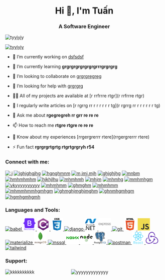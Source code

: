 <h1 align="center">Hi 👋, I'm Tuấn</h1>
<h3 align="center">A Software Engineer</h3>

<p align="left"> <img src="https://komarev.com/ghpvc/?username=tyyjyjy&label=Profile%20views&color=0e75b6&style=flat" alt="tyyjyjy" /> </p>

<p align="left"> <a href="https://github.com/ryo-ma/github-profile-trophy"><img src="https://github-profile-trophy.vercel.app/?username=tyyjyjy" alt="tyyjyjy" /></a> </p>

- 🔭 I’m currently working on [dsfsdsf](gdgdsfgdfg)

- 🌱 I’m currently learning **grgrgrgrgrgrgrgrrrgrgrgrg**

- 👯 I’m looking to collaborate on [grgrgregreg](gẻgrgrgrg)

- 🤝 I’m looking for help with [grgrgrg](rgrgrgre)

- 👨‍💻 All of my projects are available at [r rrfrrre rtgr](r rrfrrre rtgr)

- 📝 I regularly write articles on [r rgrrg rr r r r r r r tg](r rgrrg rr r r r r r r tg)

- 💬 Ask me about **rgegregreh rr grr re re re**

- 📫 How to reach me **rtgre rtgre re re re**

- 📄 Know about my experiences [rrgergrerrr rtere](rrgergrerrr rtere)

- ⚡ Fun fact **rgrgrgrtgrtg rtgrtgrgryh r54**

<h3 align="left">Connect with me:</h3>
<p align="left">
<a href="https://codepen.io/,j" target="blank"><img align="center" src="https://raw.githubusercontent.com/rahuldkjain/github-profile-readme-generator/master/src/images/icons/Social/codepen.svg" alt=",j" height="30" width="40" /></a>
<a href="https://dev.to/jghjghgjhg" target="blank"><img align="center" src="https://raw.githubusercontent.com/rahuldkjain/github-profile-readme-generator/master/src/images/icons/Social/devto.svg" alt="jghjghgjhg" height="30" width="40" /></a>
<a href="https://linkedin.com/in/hgnghmnm" target="blank"><img align="center" src="https://raw.githubusercontent.com/rahuldkjain/github-profile-readme-generator/master/src/images/icons/Social/linked-in-alt.svg" alt="hgnghmnm" height="30" width="40" /></a>
<a href="https://stackoverflow.com/users/m,jmj,mjh" target="blank"><img align="center" src="https://raw.githubusercontent.com/rahuldkjain/github-profile-readme-generator/master/src/images/icons/Social/stack-overflow.svg" alt="m,jmj,mjh" height="30" width="40" /></a>
<a href="https://codesandbox.com/ghjghjhg" target="blank"><img align="center" src="https://raw.githubusercontent.com/rahuldkjain/github-profile-readme-generator/master/src/images/icons/Social/codesandbox.svg" alt="ghjghjhg" height="30" width="40" /></a>
<a href="https://kaggle.com/mnbm" target="blank"><img align="center" src="https://raw.githubusercontent.com/rahuldkjain/github-profile-readme-generator/master/src/images/icons/Social/kaggle.svg" alt="mnbm" height="30" width="40" /></a>
<a href="https://fb.com/hmhmhmhm" target="blank"><img align="center" src="https://raw.githubusercontent.com/rahuldkjain/github-profile-readme-generator/master/src/images/icons/Social/facebook.svg" alt="hmhmhmhm" height="30" width="40" /></a>
<a href="https://instagram.com/hjkhjlhu" target="blank"><img align="center" src="https://raw.githubusercontent.com/rahuldkjain/github-profile-readme-generator/master/src/images/icons/Social/instagram.svg" alt="hjkhjlhu" height="30" width="40" /></a>
<a href="https://dribbble.com/mhmhmh" target="blank"><img align="center" src="https://raw.githubusercontent.com/rahuldkjain/github-profile-readme-generator/master/src/images/icons/Social/dribbble.svg" alt="mhmhmh" height="30" width="40" /></a>
<a href="https://www.behance.net/mhjm" target="blank"><img align="center" src="https://raw.githubusercontent.com/rahuldkjain/github-profile-readme-generator/master/src/images/icons/Social/behance.svg" alt="mhjm" height="30" width="40" /></a>
<a href="https://hashnode.com/mhmhg" target="blank"><img align="center" src="https://raw.githubusercontent.com/rahuldkjain/github-profile-readme-generator/master/src/images/icons/Social/hashnode.svg" alt="mhmhg" height="30" width="40" /></a>
<a href="https://www.youtube.com/c/mmhmhgm" target="blank"><img align="center" src="https://raw.githubusercontent.com/rahuldkjain/github-profile-readme-generator/master/src/images/icons/Social/youtube.svg" alt="mmhmhgm" height="30" width="40" /></a>
<a href="https://www.codechef.com/users/ykyyyyyyyyyy" target="blank"><img align="center" src="https://cdn.jsdelivr.net/npm/simple-icons@3.1.0/icons/codechef.svg" alt="ykyyyyyyyyyy" height="30" width="40" /></a>
<a href="https://www.hackerrank.com/mhmhmm" target="blank"><img align="center" src="https://raw.githubusercontent.com/rahuldkjain/github-profile-readme-generator/master/src/images/icons/Social/hackerrank.svg" alt="mhmhmm" height="30" width="40" /></a>
<a href="https://codeforces.com/profile/ghmghm" target="blank"><img align="center" src="https://raw.githubusercontent.com/rahuldkjain/github-profile-readme-generator/master/src/images/icons/Social/codeforces.svg" alt="ghmghm" height="30" width="40" /></a>
<a href="https://www.leetcode.com/mhmhmm" target="blank"><img align="center" src="https://raw.githubusercontent.com/rahuldkjain/github-profile-readme-generator/master/src/images/icons/Social/leet-code.svg" alt="mhmhmm" height="30" width="40" /></a>
<a href="https://www.hackerearth.com/mhmmhmmhgmhgm" target="blank"><img align="center" src="https://raw.githubusercontent.com/rahuldkjain/github-profile-readme-generator/master/src/images/icons/Social/hackerearth.svg" alt="mhmmhmmhgmhgm" height="30" width="40" /></a>
<a href="https://auth.geeksforgeeks.org/user/ghmghjmghjmghm" target="blank"><img align="center" src="https://raw.githubusercontent.com/rahuldkjain/github-profile-readme-generator/master/src/images/icons/Social/geeks-for-geeks.svg" alt="ghmghjmghjmghm" height="30" width="40" /></a>
<a href="https://www.topcoder.com/members/ghnmhgmhgm" target="blank"><img align="center" src="https://raw.githubusercontent.com/rahuldkjain/github-profile-readme-generator/master/src/images/icons/Social/topcoder.svg" alt="ghnmhgmhgm" height="30" width="40" /></a>
<a href="/hgmhgmhgmh" target="blank"><img align="center" src="https://raw.githubusercontent.com/rahuldkjain/github-profile-readme-generator/master/src/images/icons/Social/rss.svg" alt="hgmhgmhgmh" height="30" width="40" /></a>
</p>

<h3 align="left">Languages and Tools:</h3>
<p align="left"> <a href="https://babeljs.io/" target="_blank" rel="noreferrer"> <img src="https://www.vectorlogo.zone/logos/babeljs/babeljs-icon.svg" alt="babel" width="40" height="40"/> </a> <a href="https://getbootstrap.com" target="_blank" rel="noreferrer"> <img src="https://raw.githubusercontent.com/devicons/devicon/master/icons/bootstrap/bootstrap-plain-wordmark.svg" alt="bootstrap" width="40" height="40"/> </a> <a href="https://www.w3schools.com/cs/" target="_blank" rel="noreferrer"> <img src="https://raw.githubusercontent.com/devicons/devicon/master/icons/csharp/csharp-original.svg" alt="csharp" width="40" height="40"/> </a> <a href="https://www.w3schools.com/css/" target="_blank" rel="noreferrer"> <img src="https://raw.githubusercontent.com/devicons/devicon/master/icons/css3/css3-original-wordmark.svg" alt="css3" width="40" height="40"/> </a> <a href="https://www.djangoproject.com/" target="_blank" rel="noreferrer"> <img src="https://cdn.worldvectorlogo.com/logos/django.svg" alt="django" width="40" height="40"/> </a> <a href="https://dotnet.microsoft.com/" target="_blank" rel="noreferrer"> <img src="https://raw.githubusercontent.com/devicons/devicon/master/icons/dot-net/dot-net-original-wordmark.svg" alt="dotnet" width="40" height="40"/> </a> <a href="https://expressjs.com" target="_blank" rel="noreferrer"> <img src="https://raw.githubusercontent.com/devicons/devicon/master/icons/express/express-original-wordmark.svg" alt="express" width="40" height="40"/> </a> <a href="https://git-scm.com/" target="_blank" rel="noreferrer"> <img src="https://www.vectorlogo.zone/logos/git-scm/git-scm-icon.svg" alt="git" width="40" height="40"/> </a> <a href="https://www.w3.org/html/" target="_blank" rel="noreferrer"> <img src="https://raw.githubusercontent.com/devicons/devicon/master/icons/html5/html5-original-wordmark.svg" alt="html5" width="40" height="40"/> </a> <a href="https://developer.mozilla.org/en-US/docs/Web/JavaScript" target="_blank" rel="noreferrer"> <img src="https://raw.githubusercontent.com/devicons/devicon/master/icons/javascript/javascript-original.svg" alt="javascript" width="40" height="40"/> </a> <a href="https://materializecss.com/" target="_blank" rel="noreferrer"> <img src="https://raw.githubusercontent.com/prplx/svg-logos/5585531d45d294869c4eaab4d7cf2e9c167710a9/svg/materialize.svg" alt="materialize" width="40" height="40"/> </a> <a href="https://www.mongodb.com/" target="_blank" rel="noreferrer"> <img src="https://raw.githubusercontent.com/devicons/devicon/master/icons/mongodb/mongodb-original-wordmark.svg" alt="mongodb" width="40" height="40"/> </a> <a href="https://www.microsoft.com/en-us/sql-server" target="_blank" rel="noreferrer"> <img src="https://www.svgrepo.com/show/303229/microsoft-sql-server-logo.svg" alt="mssql" width="40" height="40"/> </a> <a href="https://www.nginx.com" target="_blank" rel="noreferrer"> <img src="https://raw.githubusercontent.com/devicons/devicon/master/icons/nginx/nginx-original.svg" alt="nginx" width="40" height="40"/> </a> <a href="https://nodejs.org" target="_blank" rel="noreferrer"> <img src="https://raw.githubusercontent.com/devicons/devicon/master/icons/nodejs/nodejs-original-wordmark.svg" alt="nodejs" width="40" height="40"/> </a> <a href="https://www.postgresql.org" target="_blank" rel="noreferrer"> <img src="https://raw.githubusercontent.com/devicons/devicon/master/icons/postgresql/postgresql-original-wordmark.svg" alt="postgresql" width="40" height="40"/> </a> <a href="https://postman.com" target="_blank" rel="noreferrer"> <img src="https://www.vectorlogo.zone/logos/getpostman/getpostman-icon.svg" alt="postman" width="40" height="40"/> </a> <a href="https://reactjs.org/" target="_blank" rel="noreferrer"> <img src="https://raw.githubusercontent.com/devicons/devicon/master/icons/react/react-original-wordmark.svg" alt="react" width="40" height="40"/> </a> <a href="https://redux.js.org" target="_blank" rel="noreferrer"> <img src="https://raw.githubusercontent.com/devicons/devicon/master/icons/redux/redux-original.svg" alt="redux" width="40" height="40"/> </a> <a href="https://tailwindcss.com/" target="_blank" rel="noreferrer"> <img src="https://www.vectorlogo.zone/logos/tailwindcss/tailwindcss-icon.svg" alt="tailwind" width="40" height="40"/> </a> </p>


<h3 align="left">Support:</h3>
<p><a href="https://www.buymeacoffee.com/kkkkkkkkkk"> <img align="left" src="https://cdn.buymeacoffee.com/buttons/v2/default-yellow.png" height="50" width="210" alt="kkkkkkkkkk" /></a><a href="https://ko-fi.com/yyyyyyyyyyyyy"> <img align="left" src="https://cdn.ko-fi.com/cdn/kofi3.png?v=3" height="50" width="210" alt="yyyyyyyyyyyyy" /></a></p><br><br>


